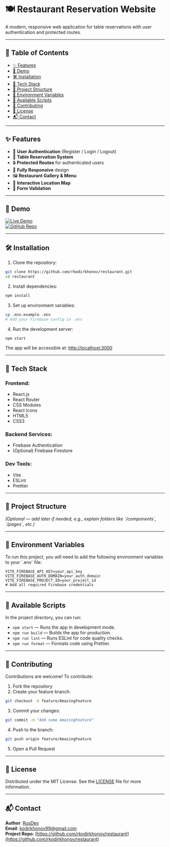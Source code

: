 # 🍽️ Restaurant Reservation Website

A modern, responsive web application for table reservations with user authentication and protected routes.

<!-- ![Project Screenshot](https://via.placeholder.com/800x500)  -->

---

## 📑 Table of Contents
- [✨ Features](#-features)
- [🔗 Demo](#-demo)
- [🛠️ Installation](#-installation)
- [🧱 Tech Stack](#-tech-stack)
- [📁 Project Structure](#-project-structure)
- [🔐 Environment Variables](#-environment-variables)
- [📜 Available Scripts](#-available-scripts)
- [🤝 Contributing](#-contributing)
- [📝 License](#-license)
- [📬 Contact](#-contact)

---

## ✨ Features
- 🔐 **User Authentication** (Register / Login / Logout)
- 📅 **Table Reservation System**
- 🔒 **Protected Routes** for authenticated users
- 📱 **Fully Responsive** design
- 🖼️ **Restaurant Gallery & Menu**
- 📍 **Interactive Location Map**
- 📝 **Form Validation**

---

## 🔗 Demo

[![Live Demo](https://img.shields.io/badge/-Live%20Demo-brightgreen)](https://restaurant-website-h93f0xaop-rkodirkhonovs-projects.vercel.app/)  
[![GitHub Repo](https://img.shields.io/badge/-GitHub%20Repo-blue)](https://github.com/rkodirkhonov/restaurant)

---

## 🛠️ Installation

1. Clone the repository:

```bash
git clone https://github.com/rkodirkhonov/restaurant.git
cd restaurant
```

2. Install dependencies:

```bash
npm install
```

3. Set up environment variables:

```bash
cp .env.example .env
# Add your Firebase config in .env
```

4. Run the development server:

```bash
npm start
```

The app will be accessible at: [http://localhost:3000](http://localhost:3000)

---

## 🧱 Tech Stack

### Frontend:
- React.js
- React Router
- CSS Modules
- React Icons
- HTML5
- CSS3

### Backend Services:
- Firebase Authentication
- (Optional) Firebase Firestore

### Dev Tools:
- Vite
- ESLint
- Prettier

---

## 📁 Project Structure

*(Optional — add later if needed, e.g., explain folders like \`/components\`, \`/pages\`, etc.)*

---

## 🔐 Environment Variables

To run this project, you will need to add the following environment variables to your \`.env\` file:

```env
VITE_FIREBASE_API_KEY=your_api_key
VITE_FIREBASE_AUTH_DOMAIN=your_auth_domain
VITE_FIREBASE_PROJECT_ID=your_project_id
# Add all required Firebase credentials
```

---

## 📜 Available Scripts

In the project directory, you can run:

- `npm start` — Runs the app in development mode.
- `npm run build` — Builds the app for production.
- `npm run lint` — Runs ESLint for code quality checks.
- `npm run format` — Formats code using Prettier.

---

## 🤝 Contributing

Contributions are welcome! To contribute:

1. Fork the repository  
2. Create your feature branch:

```bash
git checkout -b feature/AmazingFeature
```

3. Commit your changes:

```bash
git commit -m "Add some AmazingFeature"
```

4. Push to the branch:

```bash
git push origin feature/AmazingFeature
```

5. Open a Pull Request

---

## 📝 License

Distributed under the MIT License. See the [LICENSE](LICENSE) file for more information.

---

## 📬 Contact

**Author**: [RusDev](https://github.com/rkodirkhonov)  
**Email**: [kodirkhonov99@gmail.com](mailto:kodirkhonov99@gmail.com)  
**Project Repo**: [https://github.com/rkodirkhonov/restaurant](https://github.com/rkodirkhonov/restaurant)
